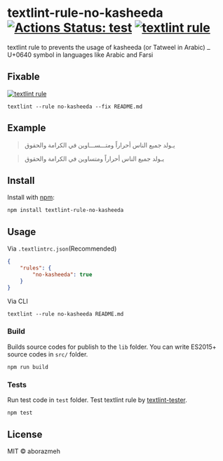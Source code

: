 # textlint-rule-no-kasheeda [![Actions Status: test](https://github.com/aborazmeh/textlint-rule-no-kasheeda/workflows/test/badge.svg)](https://github.com/aborazmeh/textlint-rule-no-kasheeda/actions?query=workflow%3A"test") [![textlint rule](https://img.shields.io/badge/textlint-fixable-green.svg?style=social)](https://textlint.github.io/)

textlint rule to prevents the usage of kasheeda (or Tatweel in Arabic) `ـ` U+0640 symbol in languages like Arabic and Farsi

## Fixable

[![textlint rule](https://img.shields.io/badge/textlint-fixable-green.svg?style=social)](https://textlint.github.io/) 

```
textlint --rule no-kasheeda --fix README.md
```
## Example

> يـولد جميع الناس أحراراً ومتـــســـاوين في الكرامة والحقوق

> يـولد جميع الناس أحراراً ومتساوين في الكرامة والحقوق

## Install

Install with [npm](https://www.npmjs.com/):

    npm install textlint-rule-no-kasheeda

## Usage

Via `.textlintrc.json`(Recommended)

```json
{
    "rules": {
        "no-kasheeda": true
    }
}
```

Via CLI

```
textlint --rule no-kasheeda README.md
```
### Build

Builds source codes for publish to the `lib` folder.
You can write ES2015+ source codes in `src/` folder.

    npm run build

### Tests

Run test code in `test` folder.
Test textlint rule by [textlint-tester](https://github.com/textlint/textlint-tester).

    npm test

## License

MIT © aborazmeh
